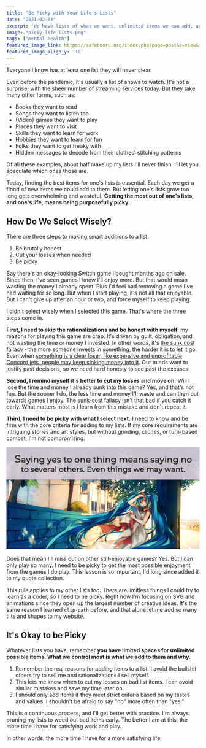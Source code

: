 ```yaml
---
title: "Be Picky with Your Life's Lists"
date: "2021-02-03"
excerpt: "We have lists of what we want, unlimited items we can add, and limited time to spend on them. Be picky."
image: "picky-life-lists.png"
tags: ["mental health"]
featured_image_link: https://safebooru.org/index.php?page=post&s=view&id=3140925
featured_image_align_y: '10'
---
```


Everyone I know has at least one list they will never clear.

Even before the pandemic, it's usually a list of shows to watch. It's not a surprise, with the sheer number of streaming services today. But they take many other forms, such as:

* Books they want to read
* Songs they want to listen too
* (Video) games they want to play
* Places they want to visit
* Skills they want to learn for work
* Hobbies they want to learn for fun
* Folks they want to get freaky with
* Hidden messages to decode from their clothes' stitching patterns

Of all these examples, about half make up my lists I'll never finish. I'll let you speculate which ones those are.

Today, finding the best items for one's lists is essential. Each day we get a flood of new items we could add to them. But letting one's lists grow too long gets overwhelming and wasteful. **Getting the most out of one's lists, and one's life, means being purposefully picky.**

## How Do We Select Wisely?

There are three steps to making smart additions to a list:

1. Be brutally honest
2. Cut your losses when needed
3. Be picky

Say there's an okay-looking Switch game I bought months ago on sale. Since then, I've seen games I know I'll enjoy more. But that would mean wasting the money I already spent. Plus I'd feel bad removing a game I've had waiting for so long. But when I start playing, it's not all that enjoyable. But I can't give up after an hour or two, and force myself to keep playing.

I didn't select wisely when I selected this game. That's where the three steps come in.

**First, I need to skip the rationalizations and be honest with myself**: my reasons for playing this game are crap. It's driven by guilt, obligation, and not wasting the time or money I invested. In other words, it's [the sunk cost fallacy](https://en.wikipedia.org/wiki/Sunk_cost) - the more someone invests in something, the harder it is to let it go. Even when [something is a clear loser, like expensive and unprofitable Concord jets, people may keep sinking money into it](https://www.forbes.com/sites/jimblasingame/2011/09/15/beware-of-the-concorde-fallacy/?sh=41f1da794e22). Our minds want to justify past decisions, so we need hard honesty to see past the excuses.

**Second, I remind myself it's better to cut my losses and move on.** Will I lose the time and money I already sunk into this game? Yes, and that's not fun. But the sooner I do, the less time and money I'll waste and can then put towards games I enjoy. The sunk-cost fallacy isn't that bad if you catch it early. What matters most is I learn from this mistake and don't repeat it.

**Third, I need to be picky with what I select next.** I need to know and be firm with the core criteria for adding to my lists. If my core requirements are intriguing stories and art styles, but without grinding, cliches, or turn-based combat, I'm not compromising.

<img class="post-content--partial-bleed" src="/assets/images/posts/picky-life-lists/1.png" alt="A quote from the book 'Essentiation:' 'Saying yes to one thing means saying no to several others. Even thing we may want.' It's above anime artwork of someone on the street in a breeze.">

Does that mean I'll miss out on other still-enjoyable games? Yes. But I can only play so many. I need to be picky to get the most possible enjoyment from the games I do play. This lesson is so important, I'd long since added it to my quote collection.

This rule applies to my other lists too. There are limitless things I could try to learn as a coder, so I need to be picky. Right now I'm focusing on SVG and animations since they open up the largest number of creative ideas. It's the same reason I learned `clip-path` before, and that alone let me add so many tilts and shapes to my website.

## It's Okay to be Picky

Whatever lists you have, remember **you have limited spaces for unlimited possible items. What we control most is what we add to them and why.**

1. Remember the real reasons for adding items to a list. I avoid the bullshit others try to sell me and rationalizations I sell myself.
2. This lets me know when to cut my losses on bad list items. I can avoid similar mistakes and save my time later on.
3. I should only add items if they meet strict criteria based on my tastes and values. I shouldn't be afraid to say "no" more often than "yes."

This is a continuous process, and I'll get better with practice. I'm always pruning my lists to weed out bad items early. The better I am at this, the more time I have for satisfying work and play.

In other words, the more time I have for a more satisfying life.
